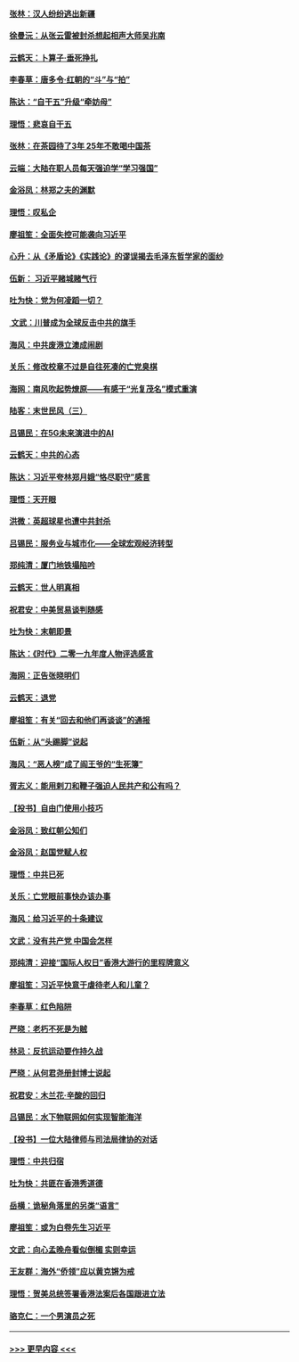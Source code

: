#### [张林：汉人纷纷逃出新疆](../pages/nsc993/n11743530.md?t=12250901) 
#### [徐曼沅：从张云雷被封杀想起相声大师吴兆南](../pages/nsc993/n11741816.md?t=12250901) 
#### [云鹤天：卜算子‧垂死挣扎](../pages/nsc993/n11739956.md?t=12250901) 
#### [李春草：唐多令‧红朝的“斗”与“拍”](../pages/nsc993/n11739830.md?t=12250901) 
#### [陈达：“自干五”升级“牵妨母”](../pages/nsc993/n11739724.md?t=12250901) 
#### [理悟：悲哀自干五](../pages/nsc993/n11739547.md?t=12250901) 
#### [张林：在茶园待了3年 25年不敢喝中国茶](../pages/nsc993/n11739240.md?t=12250901) 
#### [云端：大陆在职人员每天强迫学“学习强国”](../pages/nsc993/n11738735.md?t=12250901) 
#### [金浴凤：林郑之夫的渊默](../pages/nsc993/n11737735.md?t=12250901) 
#### [理悟：叹私企](../pages/nsc993/n11737715.md?t=12250901) 
#### [廖祖笙：全面失控可能袭向习近平](../pages/nsc993/n11737704.md?t=12250901) 
#### [心升：从《矛盾论》《实践论》的谬误揭去毛泽东哲学家的面纱](../pages/nsc993/n11736962.md?t=12250901) 
#### [伍新： 习近平赌城赌气行](../pages/nsc993/n11736929.md?t=12250901) 
#### [吐为快：党为何凌蹈一切？](../pages/nsc993/n11736915.md?t=12250901) 
#### [ 文武：川普成为全球反击中共的旗手](../pages/nsc993/n11736882.md?t=12250901) 
#### [海风：中共废港立澳成闹剧](../pages/nsc993/n11735857.md?t=12250901) 
#### [关乐：修改校章不过是自往死凑的亡党臭棋](../pages/nsc993/n11735097.md?t=12250901) 
#### [海网：南风吹起势燎原——有感于“光复茂名”模式重演](../pages/nsc993/n11732308.md?t=12250901) 
#### [陆客：末世民风（三）](../pages/nsc993/n11732211.md?t=12250901) 
#### [吕锡民：在5G未来演进中的AI](../pages/nsc993/n11730010.md?t=12250901) 
#### [云鹤天：中共的心态](../pages/nsc993/n11729906.md?t=12250901) 
#### [陈达：习近平夸林郑月娥“恪尽职守”感言](../pages/nsc993/n11729881.md?t=12250901) 
#### [理悟：天开眼](../pages/nsc993/n11729699.md?t=12250901) 
#### [洪微：英超球星也遭中共封杀](../pages/nsc993/n11727243.md?t=12250901) 
#### [吕锡民：服务业与城市化——全球宏观经济转型](../pages/nsc993/n11725845.md?t=12250901) 
#### [郑纯清：厦门地铁塌陷吟](../pages/nsc993/n11725813.md?t=12250901) 
#### [云鹤天：世人明真相](../pages/nsc993/n11725621.md?t=12250901) 
#### [祝君安：中美贸易谈判随感](../pages/nsc993/n11725609.md?t=12250901) 
#### [吐为快：末朝即景](../pages/nsc993/n11723365.md?t=12250901) 
#### [陈达：《时代》二零一九年度人物评选感言](../pages/nsc993/n11723337.md?t=12250901) 
#### [海网：正告张晓明们](../pages/nsc993/n11723228.md?t=12250901) 
#### [云鹤天：退党](../pages/nsc993/n11723056.md?t=12250901) 
#### [廖祖笙：有关“回去和他们再谈谈”的通报](../pages/nsc993/n11722442.md?t=12250901) 
#### [伍新：从“头踢脚”说起](../pages/nsc993/n11722429.md?t=12250901) 
#### [海风：“恶人榜”成了阎王爷的“生死簿”](../pages/nsc993/n11722272.md?t=12250901) 
#### [胥志义：能用剌刀和鞭子强迫人民共产和公有吗？](../pages/nsc993/n11720569.md?t=12250901) 
#### [【投书】自由门使用小技巧](../pages/nsc993/n11720180.md?t=12250901) 
#### [金浴凤：致红朝公知们](../pages/nsc993/n11720563.md?t=12250901) 
#### [金浴凤：赵国党赋人权](../pages/nsc993/n11720533.md?t=12250901) 
#### [理悟：中共已死](../pages/nsc993/n11720233.md?t=12250901) 
#### [关乐：亡党眼前事快办该办事](../pages/nsc993/n11719160.md?t=12250901) 
#### [海风：给习近平的十条建议](../pages/nsc993/n11717616.md?t=12250901) 
#### [文武：没有共产党 中国会怎样](../pages/nsc993/n11717584.md?t=12250901) 
#### [郑纯清：迎接“国际人权日”香港大游行的里程牌意义](../pages/nsc993/n11717417.md?t=12250901) 
#### [廖祖笙：习近平快意于虐待老人和儿童？](../pages/nsc993/n11715313.md?t=12250901) 
#### [李春草：红色陷阱](../pages/nsc993/n11715029.md?t=12250901) 
#### [严晓：老朽不死是为贼](../pages/nsc993/n11712910.md?t=12250901) 
#### [林忌：反抗运动要作持久战](../pages/nsc993/n11712623.md?t=12250901) 
#### [严晓：从何君尧册封博士说起](../pages/nsc993/n11712465.md?t=12250901) 
#### [祝君安：木兰花·辛酸的回归](../pages/nsc993/n11712381.md?t=12250901) 
#### [吕锡民：水下物联网如何实现智能海洋](../pages/nsc993/n11711158.md?t=12250901) 
#### [【投书】一位大陆律师与司法局律协的对话](../pages/nsc993/n11709675.md?t=12250901) 
#### [理悟：中共归宿](../pages/nsc993/n11710059.md?t=12250901) 
#### [吐为快：共匪在香港秀道德](../pages/nsc993/n11709979.md?t=12250901) 
#### [岳横：诡秘角落里的另类“语言”](../pages/nsc993/n11709792.md?t=12250901) 
#### [廖祖笙：或为白卷先生习近平](../pages/nsc993/n11708330.md?t=12250901) 
#### [文武：向心孟晚舟看似倒楣 实则幸运](../pages/nsc993/n11708236.md?t=12250901) 
#### [王友群：海外“侨领”应以黄克锵为戒](../pages/nsc993/n11706176.md?t=12250901) 
#### [理悟：贺美总统签署香港法案后各国跟进立法](../pages/nsc993/n11706853.md?t=12250901) 
#### [骆克仁：一个男演员之死](../pages/nsc993/n11706677.md?t=12250901) 

----
#### [ >>> 更早内容 <<< ](../indexes/nsc993-earlier.md)
